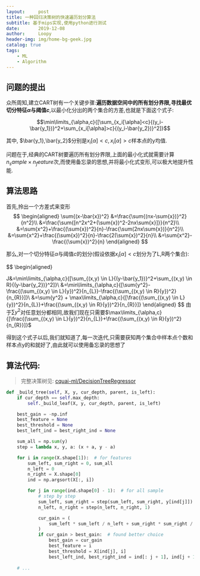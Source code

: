 ```yaml
---
layout:     post
title: 一种回归决策树的快速遍历划分算法
subtitle: 基于mips实现,使用python进行测试
date:       2019-12-08
author:     Loopy
header-img: img/home-bg-geek.jpg
catalog: true
tags:
    - ML
    - Algorithm
---
```


<script type="text/x-mathjax-config">
  MathJax.Hub.Config({
    tex2jax: {
      inlineMath: [ ['$','$'], ['\\(','\\)'] ],
      processEscapes: true
    }
  });
  </script>
<script type="text/javascript" async src="//cdn.mathjax.org/mathjax/latest/MathJax.js?config=TeX-MML-AM_CHTML">
</script>

## 问题的提出
众所周知,建立CART树有一个关键步骤:**遍历数据空间中的所有划分界限,寻找最优切分特征$\alpha$与阈值$c$**,以最小化分出的两个集合的方差,也就是下面这个式子:

$$\min\limits_{\alpha,c}{[\sum_{x_i[\alpha]<c}{(y_i-\bar{y_1})}^2+\sum_{x_i[\alpha]>c}{(y_i-\bar{y_2})}^2]}$$

其中, $\bar{y_1},\bar{y_2}$分别是$x_i[\alpha]<c,x_i[\alpha]>c$样本点的y均值.

问题在于,经典的CART树要遍历所有划分界限,上面的最小化式就需要计算$n_sample \times n_feature$次,而使用备忘录的思想,并将最小化式变形,可以极大地提升性能.

## 算法思路
首先,拎出一个方差式来变形
$$
\begin{aligned}
\sum{(x-\bar{x})^2}
&=\frac{\sum{(nx-\sum{x})}^2}{n^2}\\
&=\frac{\sum{[n^2x^2+(\sum{x})^2-2nx\sum{x}]}}{n^2}\\
&=\sum{x^2}+\frac{(\sum{x})^2}{n}-\frac{\sum(2nx\sum{x})}{n^2}\\
&=\sum{x^2}+\frac{(\sum{x})^2}{n}-\frac{2(\sum{x})^2}{n}\\
&=\sum{x^2}-\frac{(\sum{x})^2}{n}
\end{aligned}
$$

那么,对一个切分特征$\alpha$与阈值$c$的划分(假设依据$x_i[\alpha]<c$划分为了L,R两个集合):

$$
\begin{aligned}

J&=\min\limits_{\alpha,c}{[\sum_{(x,y) \in L}{(y-\bar{y_1})}^2+\sum_{(x,y) \in R}{(y-\bar{y_2})}^2]}\\
&=\min\limits_{\alpha,c}{[\sum{y^2}-\frac{(\sum_{(x,y) \in L}{y})^2}{n_{L}}-\frac{(\sum_{(x,y) \in R}{y})^2}{n_{R}}]}\\
&=\sum{y^2} + \max\limits_{\alpha,c}{[\frac{(\sum_{(x,y) \in L}{y})^2}{n_{L}}+\frac{(\sum_{(x,y) \in R}{y})^2}{n_{R}}]}
\end{aligned}
$$
由于$\sum{y^2}$对任意划分都相同,故我们现在只需要$\max\limits_{\alpha,c}{[\frac{(\sum_{(x,y) \in L}{y})^2}{n_{L}}+\frac{(\sum_{(x,y) \in R}{y})^2}{n_{R}}]}$

得到这个式子以后,我们就知道了,每一次迭代,只需要获知两个集合中样本点个数和样本点y的和就好了,由此就可以使用备忘录的思想了

## 算法代码:
> 完整决策树见: [cquai-ml/DecisionTreeRegressor](https://github.com/CQU-AI/ML-Algorithm/blob/master/cquai_ml/DecisionTreeRegressor.py)
```python
def _build_tree(self, X, y, cur_depth, parent, is_left):
    if cur_depth == self.max_depth:
        self._build_leaf(X, y, cur_depth, parent, is_left)

    best_gain = -np.inf
    best_feature = None
    best_threshold = None
    best_left_ind = best_right_ind = None

    sum_all = np.sum(y)
    step = lambda x, y, a: (x + a, y - a)

    for i in range(X.shape[1]):  # for features
        sum_left, sum_right = 0, sum_all
        n_left = 0
        n_right = X.shape[0]
        ind = np.argsort(X[:, i])

        for j in range(ind.shape[0] - 1):  # for all sample
            # step by step
            sum_left, sum_right = step(sum_left, sum_right, y[ind[j]])
            n_left, n_right = step(n_left, n_right, 1)

            cur_gain = (
                sum_left * sum_left / n_left + sum_right * sum_right / n_right
            )
            if cur_gain > best_gain:  # found better choice
                best_gain = cur_gain
                best_feature = i
                best_threshold = X[ind[j], i]
                best_left_ind, best_right_ind = ind[: j + 1], ind[j + 1 :]
    
    # ...
```
